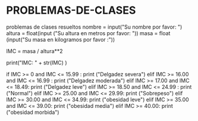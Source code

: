 # PROBLEMAS-DE-CLASES
problemas de clases resueltos 
nombre = input("Su nombre por favor: ")
altura = float(input ("Su altura en metros por favor: "))
masa = float (input("Su masa en kilogramos por favor :"))
    
IMC = masa / altura**2

print("IMC: " + str(IMC) )

if IMC >= 0 and IMC <= 15.99 :
    print ("Delgadez severa")
elif IMC >= 16.00 and IMC <= 16.99 :
    print ("Delgadez moderada")
elif IMC >= 17.00 and IMC <= 18.49:
    print ("Delgadez leve")
elif IMC >= 18.50 and IMC <= 24.99 :
    print ("Normal")
elif IMC >= 25.00 and IMC <= 29.99:
    print ("Sobrepeso")
elif IMC >= 30.00 and IMC <= 34.99:
    print ("obesidad leve")
elif IMC >= 35.00 and IMC <= 39.00:
    print ("obesidad media")
elif IMC >= 40.00:
    print ("obesidad morbida")
